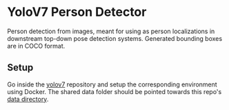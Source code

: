 # YoloV7 Person Detector

Person detection from images, meant for using as person localizations in downstream top-down pose detection systems. Generated bounding boxes are in COCO format.

## Setup

Go inside the [yolov7](yolov7) repository and setup the corresponding environment using Docker. The shared data folder should be pointed towards this repo's [data directory](data).

